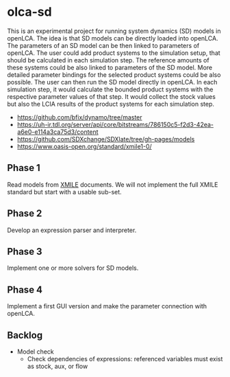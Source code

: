 # olca-sd

This is an experimental project for running system dynamics (SD) models in openLCA. The idea is that SD models can be directly loaded into openLCA. The parameters of an SD model can be then linked to parameters of openLCA. The user could add product systems to the simulation setup, that should be calculated in each simulation step. The reference amounts of these systems could be also linked to parameters of the SD model. More detailed parameter bindings for the selected product systems could be also possible. The user can then run the SD model directly in openLCA. In each simulation step, it would calculate the bounded product systems with the respective parameter values of that step. It would collect the stock values but also the LCIA results of the product systems for each simulation step.


+ https://github.com/bfix/dynamo/tree/master
+ https://uh-ir.tdl.org/server/api/core/bitstreams/786150c5-f2d3-42ea-a6e0-e114a3ca75d3/content
+ https://github.com/SDXchange/SDXlate/tree/gh-pages/models
+ https://www.oasis-open.org/standard/xmile1-0/


## Phase 1

Read models from [XMILE](http://docs.oasis-open.org/xmile/xmile/v1.0/xmile-v1.0.html) documents. We will not implement the full XMILE standard but start with a usable sub-set.


## Phase 2

Develop an expression parser and interpreter.


## Phase 3

Implement one or more solvers for SD models.


## Phase 4

Implement a first GUI version and make the parameter connection with openLCA.


## Backlog

+ Model check
  + Check dependencies of expressions: referenced variables must exist as
    stock, aux, or flow
